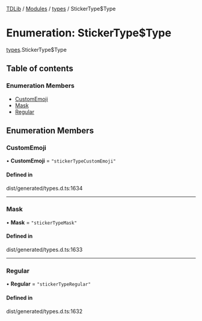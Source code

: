 [TDLib](../README.md) / [Modules](../modules.md) / [types](../modules/types.md) / StickerType$Type

# Enumeration: StickerType$Type

[types](../modules/types.md).StickerType$Type

## Table of contents

### Enumeration Members

- [CustomEmoji](types.StickerType_Type.md#customemoji)
- [Mask](types.StickerType_Type.md#mask)
- [Regular](types.StickerType_Type.md#regular)

## Enumeration Members

### CustomEmoji

• **CustomEmoji** = ``"stickerTypeCustomEmoji"``

#### Defined in

dist/generated/types.d.ts:1634

___

### Mask

• **Mask** = ``"stickerTypeMask"``

#### Defined in

dist/generated/types.d.ts:1633

___

### Regular

• **Regular** = ``"stickerTypeRegular"``

#### Defined in

dist/generated/types.d.ts:1632
